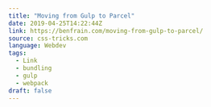 ```yaml
---
title: "Moving from Gulp to Parcel"
date: 2019-04-25T14:22:44Z
link: https://benfrain.com/moving-from-gulp-to-parcel/
source: css-tricks.com
language: Webdev
tags:
  - Link
  - bundling
  - gulp
  - webpack
draft: false
---
```

